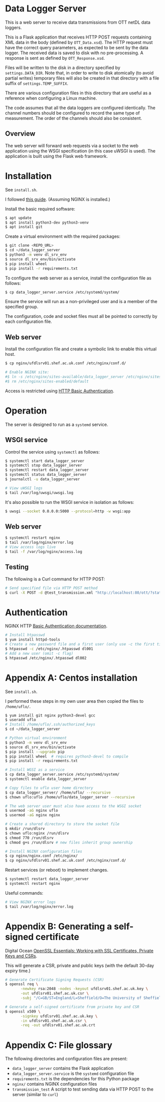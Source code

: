 # Data Logger Server

This is a web server to receive data transmissions from OTT netDL data loggers.

This is a Flask application that receives HTTP POST requests containing XML data in the body (defined by `OTT_Data.xsd`). The HTTP request must have the correct query parameters, as expected to be sent by the data logger. The received data is saved to disk with no pre-processing. A response is sent as defined by `OTT_Response.xsd`.

Files will be written to the disk in a directory specified by `settings.DATA_DIR`. Note that, in order to write to disk atomically (to avoid partial writes) temporary files will also be created in that directory with a file suffix of `settings.TEMP_SUFFIX`.

There are various configuration files in this directory that are useful as a reference when configuring a Linux machine.

The code assumes that all the data loggers are configured identically. The channel numbers should be configured to record the same type of measurement. The order of the channels should also be consistent.

## Overview

The web server will forward web requests via a socket to the web application using the WSGI specification (in this case uWSGI is used). The application is built using the Flask web framework.

# Installation

See `install.sh`.

I followed [this guide](https://www.digitalocean.com/community/tutorials/how-to-serve-flask-applications-with-uswgi-and-nginx-on-ubuntu-18-04). (Assuming NGINX is installed.)

Install the basic required software:

```bash
$ apt update
$ apt install python3-dev python3-venv
$ apt install git
```

Create a virtual environment with the required packages:

```bash
$ git clone <REPO_URL>
$ cd ~/data_logger_server
$ python3 -m venv dl_srv_env
$ source dl_srv_env/bin/activate
$ pip install wheel
$ pip install -r requirements.txt
```

To configure the web server as a service, install the configuration file as follows:

```bash
$ cp data_logger_server.service /etc/systemd/system/
```

Ensure the service will run as a non-privileged user and is a member of the
specified group.

The configuration, code and socket files must all be pointed to correctly by each
configuration file.

## Web server

Install the configuration file and create a symbolic link to enable this virtual host.

```bash
$ cp nginx/ufdlsrv01.shef.ac.uk.conf /etc/nginx/conf.d/

# Enable NGINX site:
#$ ln -s /etc/nginx/sites-available/data_logger_server /etc/nginx/sites-enabled
#$ rm /etc/nginx/sites-enabled/default
```

Access is restricted using [HTTP Basic Authentication](https://docs.nginx.com/nginx/admin-guide/security-controls/configuring-http-basic-authentication/).

# Operation

The server is designed to run as a `systemd` service.

## WSGI service

Control the service using `systemctl` as follows:

```bash
$ systemctl start data_logger_server
$ systemctl stop data_logger_server
$ systemctl restart data_logger_server
$ systemctl status data_logger_server
$ journalctl -u data_logger_server

# View uWSGI logs
$ tail /var/log/uwsgi/uwsgi.log
```

It's also possible to run the WSGI service in isolation as follows:

```bash
$ uwsgi --socket 0.0.0.0:5000 --protocol=http -w wsgi:app
```

## Web server

```bash
$ systemctl restart nginx
$ tail /var/log/nginx/error.log
# View access logs live
$ tail -f /var/log/nginx/access.log
```

## Testing

The following is a Curl command for HTTP POST:

```bash
# Send specified file via HTTP POST method
$ curl -X POST -d @test_transmission.xml "http://localhost:80/ott/?stationid=1234&action=senddata"
```

# Authentication

NGINX HTTP [Basic Authentication documentation](https://docs.nginx.com/nginx/admin-guide/security-controls/configuring-http-basic-authentication/).

```bash
# Install htpasswd
$ yum install httpd-tools
# Create a new password file and a first user (only use -c the first time)
$ htpasswd -c /etc/nginx/.htpasswd dl001
# Add a new user (omit -c flag)
$ htpasswd /etc/nginx/.htpasswd dl002
```



# Appendix A: Centos installation

See `install.sh`.

I performed these steps in my own user area then copied the files to `/home/uflo/`.

```bash
$ yum install git nginx python3-devel gcc
$ useradd uflo
# Install /home/uflo/.ssh/authorized_keys
$ cd ~/data_logger_server

# Python virtual environment
$ python3 -m venv dl_srv_env
$ source dl_srv_env/bin/activate
$ pip install --upgrade pip
$ pip install wheel  # requires python3-devel to compile
$ pip install -r requirements.txt

# Install WGSI as a service
$ cp data_logger_server.service /etc/systemd/system/
$ systemctl enable data_logger_server

# Copy files to uflo user home directory
$ cp data_logger_server/ /home/uflo/ --recursive
$ chown uflo:uflo /home/uflo/data_logger_server --recursive

# The web server user must also have access to the WSGI socket
$ usermod -aG nginx uflo
$ usermod -aG nginx nginx

# Create a shared directory to store the socket file
$ mkdir /run/dlsrv
$ chown uflo:nginx /run/dlsrv
$ chmod 770 /run/dlsrv
$ chmod g+s /run/dlsrv # new files inherit group ownership

# Install NGINX configuration files
$ cp nginx/nginx.conf /etc/nginx/
$ cp nginx/ufdlsrv01.shef.ac.uk.conf /etc/nginx/conf.d/
```

Restart services (or reboot) to implement changes.

```bash
$ systemctl restart data_logger_server
$ systemctl restart nginx
```

Useful commands:

```bash
# View NGINX error logs
$ tail /var/log/nginx/error.log
```

# Appendix B: Generating a self-signed certificate

Digital Ocean [OpenSSL Essentials: Working with SSL Certificates, Private Keys and CSRs](https://www.digitalocean.com/community/tutorials/openssl-essentials-working-with-ssl-certificates-private-keys-and-csrs#generating-ssl-certificates).

This will generate a CSR, private and public keys (with the default 30-day expiry time.)

```bash
# Generate Certificate Signing Requests (CSR)
$ openssl req \
       -newkey rsa:2048 -nodes -keyout ufdlsrv01.shef.ac.uk.key \
       -out ufdlsrv01.shef.ac.uk.csr \
	   -subj "/C=GB/ST=England/L=Sheffield/O=The University of Sheffield/CN=ufdlsrv01.shef.ac.uk"

# Generate a self-signed certificate from private key and CSR
$ openssl x509 \
       -signkey ufdlsrv01.shef.ac.uk.key \
       -in ufdlsrv01.shef.ac.uk.csr \
       -req -out ufdlsrv01.shef.ac.uk.crt
```

# Appendix C: File glossary

The following directories and configuration files are present:

* `data_logger_server` contains the Flask application
* `data_logger_server.service` is the `systemd` configuration file
* `requirements.txt`  is the dependencies for this Python package
* `nginx/` contains NGINX configuration files
* `transmission_test` A script to test sending data via HTTP POST to the server (similar to `curl`)

